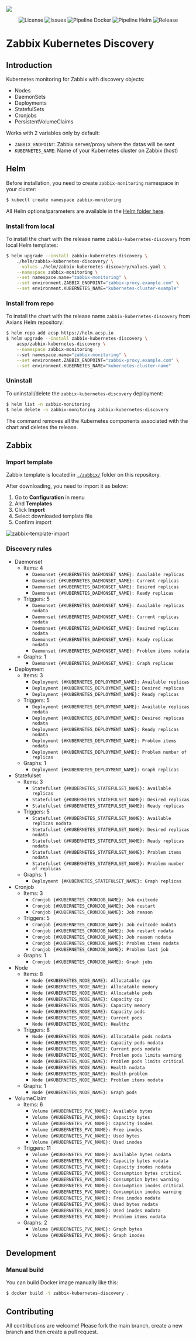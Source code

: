 ![](.github/assets/zabbix-kubernetes-discovery.png)

<p align="center">
  <a style="text-decoration:none" href="https://github.com/axians-acsp/zabbix-kubernetes-discovery/blob/main/LICENSE.md">
    <img alt="License" src="https://img.shields.io/github/license/axians-acsp/zabbix-kubernetes-discovery?logo=github&color=0&label=License&style=flat-square">
  </a>
  <a style="text-decoration:none" href="https://github.com/axians-acsp/zabbix-kubernetes-discovery/issues">
    <img alt="Issues" src="https://img.shields.io/github/issues/axians-acsp/zabbix-kubernetes-discovery?logo=github&color=0&label=Issues&style=flat-square">
  </a>
  <a style="text-decoration:none" href="https://github.com/axians-acsp/zabbix-kubernetes-discovery/actions/workflows/docker.yml">
    <img alt="Pipeline Docker" src="https://img.shields.io/github/workflow/status/axians-acsp/zabbix-kubernetes-discovery/Build%20and%20publish%20Docker?logo=github&color=0&label=Pipeline%20Docker&style=flat-square">
  </a>
  <a style="text-decoration:none" href="https://github.com/axians-acsp/zabbix-kubernetes-discovery/actions/workflows/helm.yml">
    <img alt="Pipeline Helm" src="https://img.shields.io/github/workflow/status/axians-acsp/zabbix-kubernetes-discovery/Helm%20Release?logo=github&color=0&label=Pipeline%20Helm&style=flat-square">
  </a>
  <a style="text-decoration:none" href="https://github.com/axians-acsp/zabbix-kubernetes-discovery/releases/tag/v1.4.0">
    <img alt="Release" src="https://img.shields.io/github/v/release/axians-acsp/zabbix-kubernetes-discovery?logo=github&color=0&label=Release&style=flat-square">
  </a>
</p>

# Zabbix Kubernetes Discovery

## Introduction

Kubernetes monitoring for Zabbix with discovery objects:

* Nodes
* DaemonSets
* Deployments
* StatefulSets
* Cronjobs
* PersistentVolumeClaims

Works with 2 variables only by default:

* `ZABBIX_ENDPOINT`: Zabbix server/proxy where the datas will be sent
* `KUBERNETES_NAME`: Name of your Kubernetes cluster on Zabbix (host)

## Helm

Before installation, you need to create `zabbix-monitoring` namespace in your cluster:

```bash
$ kubectl create namespace zabbix-monitoring
```

All Helm options/parameters are available in the [Helm folder here](./helm/).

### Install from local

To install the chart with the release name `zabbix-kubernetes-discovery` from local Helm templates:

```bash
$ helm upgrade --install zabbix-kubernetes-discovery \
    ./helm/zabbix-kubernetes-discovery/ \
    --values ./helm/zabbix-kubernetes-discovery/values.yaml \
    --namespace zabbix-monitoring \
    --set namespace.name="zabbix-monitoring" \
    --set environment.ZABBIX_ENDPOINT="zabbix-proxy.example.com" \
    --set environment.KUBERNETES_NAME="kubernetes-cluster-example"
```

### Install from repo

To install the chart with the release name `zabbix-kubernetes-discovery` from Axians Helm repository:

```bash
$ helm repo add acsp https://helm.acsp.io
$ helm upgrade --install zabbix-kubernetes-discovery \
    acsp/zabbix-kubernetes-discovery \
    --namespace zabbix-monitoring
    --set namespace.name="zabbix-monitoring" \
    --set environment.ZABBIX_ENDPOINT="zabbix-proxy.example.com" \
    --set environment.KUBERNETES_NAME="kubernetes-cluster-name"
```

### Uninstall

To uninstall/delete the `zabbix-kubernetes-discovery` deployment:

```bash
$ helm list -n zabbix-monitoring
$ helm delete -n zabbix-monitoring zabbix-kubernetes-discovery
```

The command removes all the Kubernetes components associated with the chart and deletes the release.

## Zabbix

### Import template

Zabbix template is located in [`./zabbix/`](./zabbix/) folder on this repository.

After downloading, you need to import it as below:

1. Go to **Configuration** in menu
2. And **Templates**
3. Click **Import**
4. Select downloaded template file
5. Confirm import

![zabbix-template-import](.github/assets/zabbix-template-import.png)

### Discovery rules

* Daemonset
  * Items: 4
    * `Daemonset {#KUBERNETES_DAEMONSET_NAME}: Available replicas`
    * `Daemonset {#KUBERNETES_DAEMONSET_NAME}: Current replicas`
    * `Daemonset {#KUBERNETES_DAEMONSET_NAME}: Desired replicas`
    * `Daemonset {#KUBERNETES_DAEMONSET_NAME}: Ready replicas`
  * Triggers: 5
    * `Daemonset {#KUBERNETES_DAEMONSET_NAME}: Available replicas nodata`
    * `Daemonset {#KUBERNETES_DAEMONSET_NAME}: Current replicas nodata`
    * `Daemonset {#KUBERNETES_DAEMONSET_NAME}: Desired replicas nodata`
    * `Daemonset {#KUBERNETES_DAEMONSET_NAME}: Ready replicas nodata`
    * `Daemonset {#KUBERNETES_DAEMONSET_NAME}: Problem items nodata`
  * Graphs: 1
    * `Daemonset {#KUBERNETES_DAEMONSET_NAME}: Graph replicas`
* Deployment
  * Items: 3
    * `Deployment {#KUBERNETES_DEPLOYMENT_NAME}: Available replicas`
    * `Deployment {#KUBERNETES_DEPLOYMENT_NAME}: Desired replicas`
    * `Deployment {#KUBERNETES_DEPLOYMENT_NAME}: Ready replicas`
  * Triggers: 5
    * `Deployment {#KUBERNETES_DEPLOYMENT_NAME}: Available replicas nodata`
    * `Deployment {#KUBERNETES_DEPLOYMENT_NAME}: Desired replicas nodata`
    * `Deployment {#KUBERNETES_DEPLOYMENT_NAME}: Ready replicas nodata`
    * `Deployment {#KUBERNETES_DEPLOYMENT_NAME}: Problem items nodata`
    * `Deployment {#KUBERNETES_DEPLOYMENT_NAME}: Problem number of replicas`
  * Graphs: 1
    * `Deployment {#KUBERNETES_DEPLOYMENT_NAME}: Graph replicas`
* Statefulset
  * Items: 3
    * `Statefulset {#KUBERNETES_STATEFULSET_NAME}: Available replicas`
    * `Statefulset {#KUBERNETES_STATEFULSET_NAME}: Desired replicas`
    * `Statefulset {#KUBERNETES_STATEFULSET_NAME}: Ready replicas`
  * Triggers: 5
    * `Statefulset {#KUBERNETES_STATEFULSET_NAME}: Available replicas nodata`
    * `Stetafulset {#KUBERNETES_STATEFULSET_NAME}: Desired replicas nodata`
    * `Statefulset {#KUBERNETES_STATEFULSET_NAME}: Ready replicas nodata`
    * `Statefulset {#KUBERNETES_STATEFULSET_NAME}: Problem items nodata`
    * `Statefulset {#KUBERNETES_STATEFULSET_NAME}: Problem number of replicas`
  * Graphs: 1
    * `Deployment {#KUBERNETES_STATEFULSET_NAME}: Graph replicas`
* Cronjob
  * Items: 3
    * `Cronjob {#KUBERNETES_CRONJOB_NAME}: Job exitcode`
    * `Cronjob {#KUBERNETES_CRONJOB_NAME}: Job restart`
    * `Cronjob {#KUBERNETES_CRONJOB_NAME}: Job reason`
  * Triggers: 5
    * `Cronjob {#KUBERNETES_CRONJOB_NAME}: Job exitcode nodata`
    * `Cronjob {#KUBERNETES_CRONJOB_NAME}: Job restart nodata`
    * `Cronjob {#KUBERNETES_CRONJOB_NAME}: Job reason nodata`
    * `Cronjob {#KUBERNETES_CRONJOB_NAME}: Problem items nodata`
    * `Cronjob {#KUBERNETES_CRONJOB_NAME}: Problem last job`
  * Graphs: 1
    * `Cronjob {#KUBERNETES_CRONJOB_NAME}: Graph jobs`
* Node
  * Items: 8
    * `Node {#KUBERNETES_NODE_NAME}: Allocatable cpu`
    * `Node {#KUBERNETES_NODE_NAME}: Allocatable memory`
    * `Node {#KUBERNETES_NODE_NAME}: Allocatable pods`
    * `Node {#KUBERNETES_NODE_NAME}: Capacity cpu`
    * `Node {#KUBERNETES_NODE_NAME}: Capacity memory`
    * `Node {#KUBERNETES_NODE_NAME}: Capacity pods`
    * `Node {#KUBERNETES_NODE_NAME}: Current pods`
    * `Node {#KUBERNETES_NODE_NAME}: Healthz`
  * Triggers: 8
    * `Node {#KUBERNETES_NODE_NAME}: Allocatable pods nodata`
    * `Node {#KUBERNETES_NODE_NAME}: Capacity pods nodata`
    * `Node {#KUBERNETES_NODE_NAME}: Current pods nodata`
    * `Node {#KUBERNETES_NODE_NAME}: Problem pods limits warning`
    * `Node {#KUBERNETES_NODE_NAME}: Problem pods limits critical`
    * `Node {#KUBERNETES_NODE_NAME}: Health nodata`
    * `Node {#KUBERNETES_NODE_NAME}: Health problem`
    * `Node {#KUBERNETES_NODE_NAME}: Problem items nodata`
  * Graphs: 1
    * `Node {#KUBERNETES_NODE_NAME}: Graph pods`
* VolumeClaim
  * Items: 6
    * `Volume {#KUBERNETES_PVC_NAME}: Available bytes`
    * `Volume {#KUBERNETES_PVC_NAME}: Capacity bytes`
    * `Volume {#KUBERNETES_PVC_NAME}: Capacity inodes`
    * `Volume {#KUBERNETES_PVC_NAME}: Free inodes`
    * `Volume {#KUBERNETES_PVC_NAME}: Used bytes`
    * `Volume {#KUBERNETES_PVC_NAME}: Used inodes`
  * Triggers: 11
    * `Volume {#KUBERNETES_PVC_NAME}: Available bytes nodata`
    * `Volume {#KUBERNETES_PVC_NAME}: Capacity bytes nodata`
    * `Volume {#KUBERNETES_PVC_NAME}: Capacity inodes nodata`
    * `Volume {#KUBERNETES_PVC_NAME}: Consumption bytes critical`
    * `Volume {#KUBERNETES_PVC_NAME}: Consumption bytes warning`
    * `Volume {#KUBERNETES_PVC_NAME}: Consumption inodes critical`
    * `Volume {#KUBERNETES_PVC_NAME}: Consumption inodes warning`
    * `Volume {#KUBERNETES_PVC_NAME}: Free inodes nodata`
    * `Volume {#KUBERNETES_PVC_NAME}: Used bytes nodata`
    * `Volume {#KUBERNETES_PVC_NAME}: Used inodes nodata`
    * `Volume {#KUBERNETES_PVC_NAME}: Problem items nodata`
  * Graphs: 2
    * `Volume {#KUBERNETES_PVC_NAME}: Graph bytes`
    * `Volume {#KUBERNETES_PVC_NAME}: Graph inodes`

## Development

### Manual build

You can build Docker image manually like this:

```bash
$ docker build -t zabbix-kubernetes-discovery .
```

## Contributing

All contributions are welcome! Please fork the main branch, create a new branch and then create a pull request.
